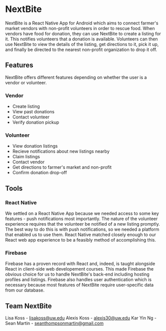 # NextBite
NextBite is a React Native App for Android which aims to connect farmer's market vendors with non-profit volunteers in order to rescue food. When vendors have food for donation, they can use NextBite to create a listing for it. This notifies volunteers that a donation is available. Volunteers can then use NextBite to view the details of the listing, get directions to it, pick it up, and finally be directed to the nearest non-profit organization to drop it off.

## Features
NextBite offers different features depending on whether the user is a vendor or volunteer. 

### Vendor
* Create listing
* View past donations
* Contact volunteer
* Verify donation pickup

### Volunteer
* View donation listings
* Recieve notifications about new listings nearby
* Claim listings
* Contact vendor
* Get directions to farmer's market and non-profit
* Confirm donation drop-off

## Tools

### React Native
We settled on a React Native App because we needed access to some key features - push notifications most importantly. The nature of the volunteer experience requires that the volunteer be notified of a new listing promptly. The best way to do this is with push notifications, so we needed a platform that enabled us to use them. React Native matched closely enough to our React web app experience to be a feasibly method of accomplishing this.

### Firebase
Firebase has a proven record with React and, indeed, is taught alongside React in client-side web developement courses. This made Firebase the obvious choice for us to handle NextBite's back-end including hosting profiles and listings. Firebase also handles user authentication which is necessary because most features of NextBite require user-specific data from our database.

## Team NextBite
Lisa Koss  -  lisakoss@uw.edu
Alexis Koss -  alexis30@uw.edu
Kar Yin Ng -  
Sean Martin - seanthompsonmartin@gmail.com
